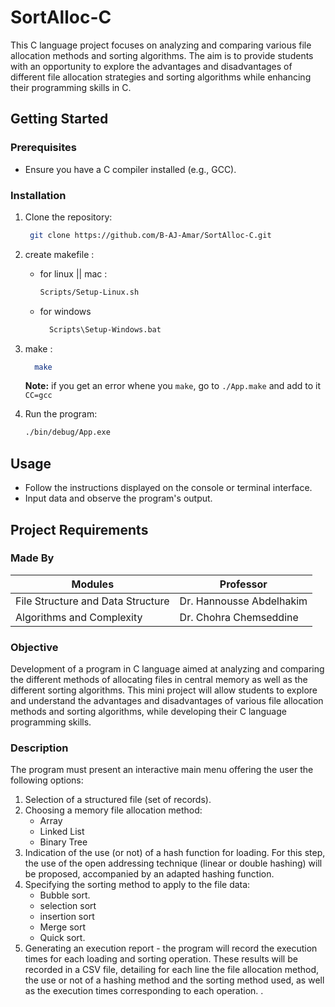 # SortAlloc-C

This C language project focuses on analyzing and comparing various file allocation methods and sorting algorithms. The aim is to provide students with an opportunity to explore the advantages and disadvantages of different file allocation strategies and sorting algorithms while enhancing their programming skills in C.

## Getting Started
### Prerequisites

- Ensure you have a C compiler installed (e.g., GCC).
### Installation

1. Clone the repository:

    ```bash
     git clone https://github.com/B-AJ-Amar/SortAlloc-C.git
    ```

2. create makefile :
    - for linux || mac :
      ```bash
      Scripts/Setup-Linux.sh
      ```
    - for windows
      ```bash
        Scripts\Setup-Windows.bat
      ```
3. make :
    ```bash
      make
      ```
      **Note:** if you get an error whene you `make`, go to `./App.make` and add to it `CC=gcc`

4. Run the program:

    ```bash
    ./bin/debug/App.exe
    ```
## Usage
- Follow the instructions displayed on the console or terminal interface.
- Input data and observe the program's output.
## Project Requirements

### Made By 
| Modules                             | Professor                |
| ----------------------------------- | ------------------------ |
| File Structure and Data Structure   | Dr. Hannousse Abdelhakim |
| Algorithms and Complexity           | Dr. Chohra Chemseddine   |

### Objective
Development of a program in C language aimed at analyzing and comparing the different methods of
allocating files in central memory as well as the different sorting algorithms. This mini project will allow
students to explore and understand the advantages and disadvantages of various file allocation methods and
sorting algorithms, while developing their C language programming skills.

### Description 
The program must present an interactive main menu offering the user the following options:
1. Selection of a structured file (set of records).
2. Choosing a memory file allocation method:
     - Array
     - Linked List
     - Binary Tree
4. Indication of the use (or not) of a hash function for loading. For this step, the use of the open
  addressing technique (linear or double hashing) will be proposed, accompanied by an adapted
  hashing function.
5. Specifying the sorting method to apply to the file data: 
     - Bubble sort.
     - selection sort
     - insertion sort
     - Merge sort
     - Quick sort.
6. Generating an execution report - the program will record the execution times for each loading and
  sorting operation. These results will be recorded in a CSV file, detailing for each line the file
  allocation method, the use or not of a hashing method and the sorting method used, as well as the
  execution times corresponding to each operation. .
